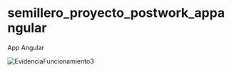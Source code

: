 # semillero_proyecto_postwork_appangular
App Angular

![EvidenciaFuncionamiento3](https://github.com/GiovaTC/semillero_proyecto_postwork_appangular/assets/90740161/fd5c49d6-bec8-4c21-bd4c-4c34d716a9bf)

